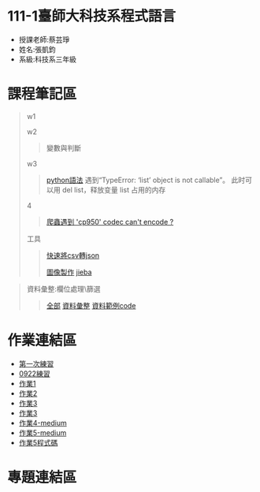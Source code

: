 # 111-1臺師大科技系程式語言
+ 授課老師:蔡芸琤
+ 姓名:張凱鈞
+ 系級:科技系三年級
# 課程筆記區
  >w1
  >
  >w2
  >>變數與判斷
  >
  >w3
  >>[python語法](https://github.com/pecu/LawTech/blob/999a9e1294d50ed05d9be41894bc85d08ea47b11/Learning-Materials/C1_Python_%E5%9F%BA%E7%A4%8E_02/python_%E5%9F%BA%E7%A4%8E%E7%B5%84%E5%90%88%E4%BA%8C_code.ipynb)
  >>遇到“TypeError: ‘list’ object is not callable”。
  >>此时可以用 del list，释放变量 list 占用的内存
  >
  >4
  >>[爬蟲遇到 'cp950' codec can't encode ?](https://weirenxue.github.io/2021/06/12/python_cp950_codec_cant_encode/)
  >
  >工具
  >>[快速將csv轉json](https://www.delftstack.com/zh-tw/howto/python/csv-to-json-python/#%E5%9C%A8-python-%E4%B8%AD%E4%BD%BF%E7%94%A8-dataframe-to-json-%E6%96%B9%E6%B3%95%E5%B0%87-csv-%E6%AA%94%E6%A1%88%E8%BD%89%E6%8F%9B%E7%82%BA-json-%E6%AA%94%E6%A1%88)
  >>
  >>[圖像製作](https://plotly.com/python/)
  >>[jieba](https://github.com/pecu/LawTech/blob/aa94f8b902eda3587c6873758c63e0409c37232c/2021LawTech/Learning-Materials/C6_Python_%E6%96%87%E5%AD%97%E6%8E%A2%E5%8B%98/TextMining.ipynb)
  
  >資料彙整:欄位處理\篩選
  >>[全部](https://github.com/pecu/LawTech/tree/main/Learning-Materials/C5_Python_%E8%B3%87%E6%96%99%E5%BD%99%E6%95%B4%26%E8%B3%87%E6%96%99%E8%A6%96%E8%A6%BA%E5%8C%96)
  >>[資料彙整](https://github.com/pecu/LawTech/blob/aa94f8b902eda3587c6873758c63e0409c37232c/Learning-Materials/C5_Python_%E8%B3%87%E6%96%99%E5%BD%99%E6%95%B4&%E8%B3%87%E6%96%99%E8%A6%96%E8%A6%BA%E5%8C%96/python_%E8%B3%87%E6%96%99%E5%BD%99%E6%95%B4_ppt.pdf)
  >> [資料範例code](https://github.com/pecu/LawTech/blob/aa94f8b902eda3587c6873758c63e0409c37232c/Learning-Materials/C5_Python_%E8%B3%87%E6%96%99%E5%BD%99%E6%95%B4&%E8%B3%87%E6%96%99%E8%A6%96%E8%A6%BA%E5%8C%96/python_%E8%B3%87%E6%96%99%E5%BD%99%E6%95%B4_code.ipynb)
  

# 作業連結區
+ [第一次練習](https://github.com/eric40971116H/111-1NTNU-PL/blob/71b84c71aa79ce05fc985147a0444edca4c780a4/python01.ipynb)
+ [0922練習](https://github.com/eric40971116H/111-1NTNU-PL/blob/ab615f646370aae8eb0d4fdf20df39210fe199ec/0922practice.ipynb)
+ [作業1](https://github.com/eric40971116H/111-1NTNU-PL/blob/576bb98c2bd723b7e2bd17ee016cbe21d4566c0d/homework.ipynb)
+ [作業2](https://github.com/eric40971116H/111-1NTNU-PL/blob/05df0169b9a8d87036c37fce7198735efa4ac72b/HW2.ipynb)
+ [作業3](https://github.com/eric40971116H/111-1NTNU-PL/blob/f33e6a4ced2e99873a842fd5a4b7b8d25d276118/HW03/HW3.ipynb)
+ [作業3](https://github.com/eric40971116H/111-1NTNU-PL/tree/main/HW03)
+ [作業4-medium](https://medium.com/@ericjackintpe/%E7%94%A8python%E7%88%AC%E8%9F%B2-%E9%80%8F%E9%81%8E%E5%B7%A5%E5%85%B7%E4%BE%86%E5%88%86%E6%9E%90%E7%B6%B2%E5%8F%8B%E5%B0%8D%E6%96%BC%E6%96%B0%E4%B8%8A%E6%98%A0%E9%9B%BB%E5%BD%B1%E7%9A%84%E8%A9%95%E5%83%B9-28251dcaabdf)
+ [作業5-medium](https://medium.com/@ericjackintpe/文本共現網路分析-環保署裁罰處分-94ecd3560ce4)
+ [作業5程式碼](https://github.com/eric40971116H/111-1NTNU-PL/blob/916860b1728ec264192d6fe0d3a8d7d36274f3c0/HW05/HW05-2.ipynb)
# 專題連結區

